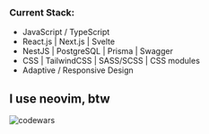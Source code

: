 ### Current Stack:
- JavaScript / TypeScript
- React.js | Next.js | Svelte
- NestJS | PostgreSQL | Prisma | Swagger
- CSS | TailwindCSS | SASS/SCSS | CSS modules 
- Adaptive / Responsive Design

## I use neovim, btw

<img alt="codewars" src="https://www.codewars.com/users/Muhammad-Nasyr/badges/large" />
